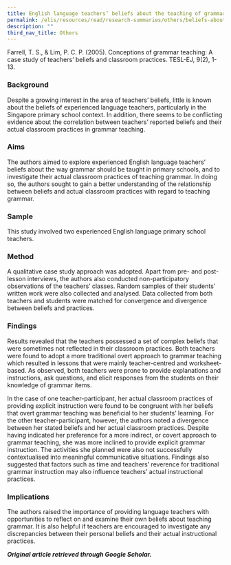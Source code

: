 ```yaml
---
title: English language teachers’ beliefs about the teaching of grammar
permalink: /elis/resources/read/research-summaries/others/beliefs-about-the-teaching-of-grammar/
description: ""
third_nav_title: Others
---
```

Farrell, T. S., & Lim, P. C. P. (2005). Conceptions of grammar teaching: A case study of teachers’ beliefs and classroom practices. TESL-EJ, 9(2), 1-13.

### Background

Despite a growing interest in the area of teachers’ beliefs, little is known about the beliefs of experienced language teachers, particularly in the Singapore primary school context. In addition, there seems to be conflicting evidence about the correlation between teachers’ reported beliefs and their actual classroom practices in grammar teaching.

### Aims

The authors aimed to explore experienced English language teachers’ beliefs about the way grammar should be taught in primary schools, and to investigate their actual classroom practices of teaching grammar. In doing so, the authors sought to gain a better understanding of the relationship between beliefs and actual classroom practices with regard to teaching grammar.

### Sample

This study involved two experienced English language primary school teachers.

### Method

A qualitative case study approach was adopted. Apart from pre- and post-lesson interviews, the authors also conducted non-participatory observations of the teachers’ classes. Random samples of their students’ written work were also collected and analysed. Data collected from both teachers and students were matched for convergence and divergence between beliefs and practices.

### Findings

Results revealed that the teachers possessed a set of complex beliefs that were sometimes not reflected in their classroom practices. Both teachers were found to adopt a more traditional overt approach to grammar teaching which resulted in lessons that were mainly teacher-centred and worksheet-based. As observed, both teachers were prone to provide explanations and instructions, ask questions, and elicit responses from the students on their knowledge of grammar items.

In the case of one teacher-participant, her actual classroom practices of providing explicit instruction were found to be congruent with her beliefs that overt grammar teaching was beneficial to her students’ learning. For the other teacher-participant, however, the authors noted a divergence between her stated beliefs and her actual classroom practices. Despite having indicated her preference for a more indirect, or covert approach to grammar teaching, she was more inclined to provide explicit grammar instruction. The activities she planned were also not successfully contextualised into meaningful communicative situations. Findings also suggested that factors such as time and teachers’ reverence for traditional grammar instruction may also influence teachers’ actual instructional practices.

### Implications

The authors raised the importance of providing language teachers with opportunities to reflect on and examine their own beliefs about teaching grammar. It is also helpful if teachers are encouraged to investigate any discrepancies between their personal beliefs and their actual instructional practices.

_**Original article retrieved through Google Scholar.**_  
